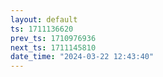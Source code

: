 ```yaml
---
layout: default
ts: 1711136620
prev_ts: 1710976936
next_ts: 1711145810
date_time: "2024-03-22 12:43:40"
---
```

